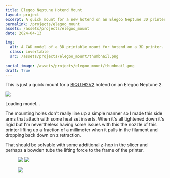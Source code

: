 ```yaml
---
title: Elegoo Neptune Hotend Mount
layout: project
excerpt: A quick mount for a new hotend on an Elegoo Neptune 3D printer.
permalink: /projects/elegoo_mount
assets: /assets/projects/elegoo_mount
date: 2024-04-13

img:
  alt: A CAD model of a 3D printable mount for hotend on a 3D printer.
  class: invertable
  src: /assets/projects/elegoo_mount/thumbnail.png

social_image: /assets/projects/elegoo_mount/thumbnail.png
draft: True
---
```


This is just a quick mount for a [BIQU H2V2](https://biqu.equipment/products/biqu-h2-v2-0-extruder) hotend on an Elegoo Neptune 2.

<outline-model-viewer model = "{{page.assets}}/model.glb" camera='{"type":"perspective","fov":30,"near":10,"far":10000,"position":[364.9,307.2,459.7],"rotation":[-0.5891,0.5833,0.3527],"zoom":250,"target":[0,0,0]}'>
    <img class="outline-model-poster no-wc" src = "{{page.assets}}/thumbnail.svg">
    <p class="has-wc">Loading model...</p>
</outline-model-viewer>

The mounting holes don't really line up a simple manner so I made this side arms that attach with some heat set inserts. When it's all tightened down it's rigid but I'm nevertheless having some issues with this the nozzle of this printer lifting up a fraction of a millimeter when it pulls in the filament and dropping back down on z retraction.

That should be solvable with some additional z-hop in the slicer and perhaps a bowden tube the lifting force to the frame of the printer.

<figure class="two-wide">
    <img src="{{ page.assets }}/hotend_side.png">
    <img src="{{ page.assets }}/hotend_front.png">
</figure>

<figure>
    <img src="{{ page.assets }}/side_shot.jpg">
</figure>
